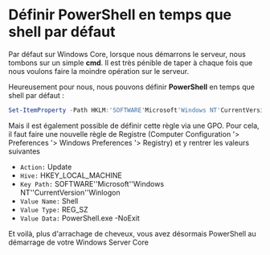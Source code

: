 # Définir PowerShell en temps que shell par défaut

Par défaut sur Windows Core, lorsque nous démarrons le serveur, nous
tombons sur un simple **cmd**. Il est très pénible de taper à chaque
fois que nous voulons faire la moindre opération sur le serveur.

Heureusement pour nous, nous pouvons définir **PowerShell** en temps que
shell par défaut :

```powershell
Set-ItemProperty -Path HKLM:'SOFTWARE'Microsoft'Windows NT'CurrentVersion'Winlogon -Name Shell -Value PowerShell.exe -NoExit
```

Mais il est également possible de définir cette règle via une GPO. Pour
cela, il faut faire une nouvelle règle de Registre (Computer
Configuration '> Preferences '> Windows Preferences '> Registry) et y
rentrer les valeurs suivantes

  * `Action:` Update
  * `Hive:` HKEY_LOCAL_MACHINE
  * `Key Path:` SOFTWARE''Microsoft''Windows
    NT''CurrentVersion''Winlogon
  * `Value Name:` Shell
  * `Value Type:` REG_SZ
  * `Value Data:` PowerShell.exe -NoExit

Et voilà, plus d'arrachage de cheveux, vous avez désormais PowerShell
au démarrage de votre Windows Server Core
